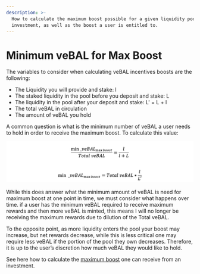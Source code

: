 ```yaml
---
description: >-
  How to calculate the maximum boost possible for a given liquidity pool and
  investment, as well as the boost a user is entitled to.
---
```


# Minimum veBAL for Max Boost

The variables to consider when calculating veBAL incentives boosts are the following:

* The Liquidity you will provide and stake: l
* The staked liquidity in the pool before you deposit and stake: L
* The liquidity in the pool after your deposit and stake: L' = L + l
* The total veBAL in circulation
* The amount of veBAL you hold

A common question is what is the minimum number of veBAL a user needs to hold in order to receive the maximum boost. To calculate this value:

![](<../../../../.gitbook/assets/Screen Shot 2022-04-09 at 10.15.38 AM.png>)

While this does answer what the minimum amount of veBAL is need for maximum boost at one point in time, we must consider what happens over time. if a user has the minimum veBAL required to receive maximum rewards and then more veBAL is minted, this means I will no longer be receiving the maximum rewards due to dilution of the Total veBAL.

To the opposite point, as more liquidity enters the pool your boost may increase, but net rewards decrease, while this is less critical one may require less veBAL if the portion of the pool they own decreases. Therefore, it is up to the user’s discretion how much veBAL they would like to hold.

See here how to calculate the [maximum boost](maximum-boost.md) one can receive from an investment.
